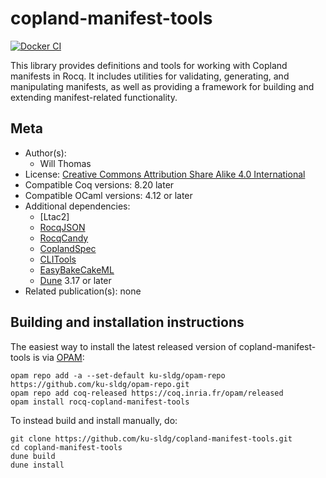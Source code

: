 <!---
This file was generated from `meta.yml`, please do not edit manually.
Follow the instructions on https://github.com/coq-community/templates to regenerate.
--->
# copland-manifest-tools

[![Docker CI][docker-action-shield]][docker-action-link]

[docker-action-shield]: https://github.com/ku-sldg/copland-manifest-tools/actions/workflows/docker-action.yml/badge.svg?branch=main
[docker-action-link]: https://github.com/ku-sldg/copland-manifest-tools/actions/workflows/docker-action.yml




This library provides definitions and tools for working with Copland manifests in Rocq. It includes utilities for validating, generating, and manipulating manifests, as well as providing a framework for building and extending manifest-related functionality.

## Meta

- Author(s):
  - Will Thomas
- License: [Creative Commons Attribution Share Alike 4.0 International](LICENSE)
- Compatible Coq versions: 8.20 later
- Compatible OCaml versions: 4.12 or later
- Additional dependencies:
  - [Ltac2]
  - [RocqJSON](https://github.com/ku-sldg/rocq-json)
  - [RocqCandy](https://github.com/ku-sldg/rocq-candy)
  - [CoplandSpec](https://github.com/ku-sldg/copland-spec)
  - [CLITools](https://github.com/ku-sldg/rocq-cli-tools)
  - [EasyBakeCakeML](https://github.com/durbatuluk1701/EasyBakeCakeML)
  - [Dune](https://dune.build) 3.17 or later
- Related publication(s): none

## Building and installation instructions

The easiest way to install the latest released version of copland-manifest-tools
is via [OPAM](https://opam.ocaml.org/doc/Install.html):

```shell
opam repo add -a --set-default ku-sldg/opam-repo https://github.com/ku-sldg/opam-repo.git
opam repo add coq-released https://coq.inria.fr/opam/released
opam install rocq-copland-manifest-tools
```

To instead build and install manually, do:

``` shell
git clone https://github.com/ku-sldg/copland-manifest-tools.git
cd copland-manifest-tools
dune build
dune install
```



